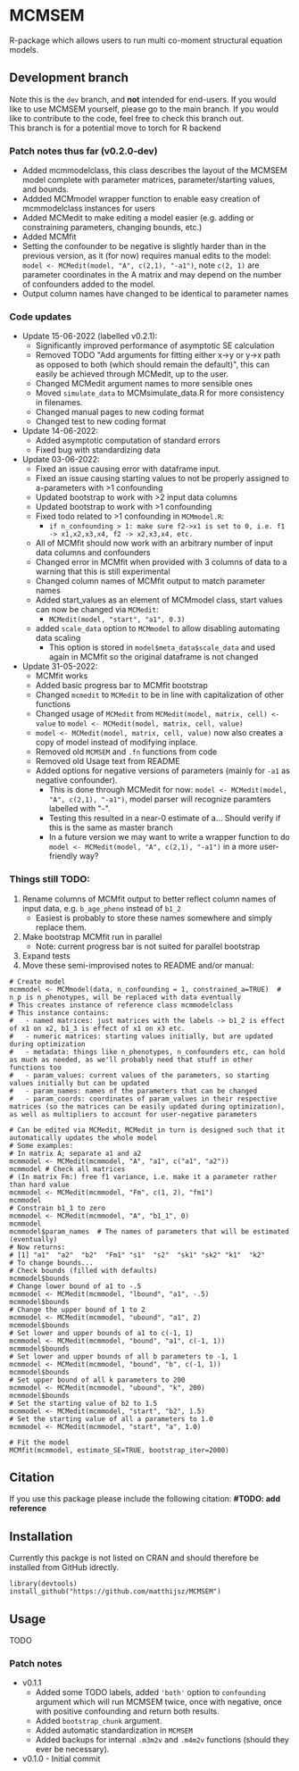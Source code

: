 # MCMSEM
R-package which allows users to run multi co-moment structural equation models.

## Development branch
Note this is the `dev` branch, and **not** intended for end-users. If you would like to use MCMSEM yourself, please go to the main branch. If you would like to contribute to the code, feel free to check this branch out.  
This branch is for a potential move to torch for R backend

### Patch notes thus far (v0.2.0-dev)
 - Added mcmmodelclass, this class describes the layout of the MCMSEM model complete with parameter matrices, parameter/starting values, and bounds.
 - Addded MCMmodel wrapper function to enable easy creation of mcmmodelclass instances for users
 - Added MCMedit to make editing a model easier (e.g. adding or constraining parameters, changing bounds, etc.)
 - Added MCMfit
 - Setting the confounder to be negative is slightly harder than in the previous version, as it (for now) requires manual edits to the model:  
   `model <- MCMedit(model, "A", c(2,1), "-a1")`, note `c(2, 1)` are parameter coordinates in the A matrix and may depend on the number of confounders added to the model.
 - Output column names have changed to be identical to parameter names  
 
### Code updates
 - Update 15-06-2022 (labelled v0.2.1):
   - Significantly improved performance of asymptotic SE calculation
   - Removed TODO "Add arguments for fitting either x->y or y->x path as opposed to both (which should remain the default)", this can easily be achieved through MCMedit, up to the user.
   - Changed MCMedit argument names to more sensible ones
   - Moved `simulate_data` to MCMsimulate_data.R for more consistency in filenames.
   - Changed manual pages to new coding format
   - Changed test to new coding format
 - Update 14-06-2022:
   - Added asymptotic computation of standard errors
   - Fixed bug with standardizing data 
 - Update 03-06-2022:
   - Fixed an issue causing error with dataframe input.
   - Fixed an issue causing starting values to not be properly assigned to a-parameters with >1 confounding
   - Updated bootstrap to work with >2 input data columns
   - Updated bootstrap to work with >1 confounding
   - Fixed todo related to >1 confounding in `MCMmodel.R`:
     - `if n_confounding > 1: make sure f2->x1 is set to 0, i.e. f1 -> x1,x2,x3,x4, f2 -> x2,x3,x4, etc.`
   - All of MCMfit should now work with an arbitrary number of input data columns and confounders
   - Changed error in MCMfit when provided with 3 columns of data to a warning that this is still experimental
   - Changed column names of MCMfit output to match parameter names
   - Added start_values as an element of MCMmodel class, start values can now be changed via `MCMedit`:
     - `MCMedit(model, "start", "a1", 0.3)`
   - added `scale_data` option to `MCMmodel` to allow disabling automating data scaling
     - This option is stored in `model$meta_data$scale_data` and used again in MCMfit so the original dataframe is not changed
 - Update 31-05-2022:
   - MCMfit works
   - Added basic progress bar to MCMfit bootstrap
   - Changed `mcmedit` to `MCMedit` to be in line with capitalization of other functions
   - Changed usage of `MCMedit` from `MCMedit(model, matrix, cell) <- value` to `model <- MCMedit(model, matrix, cell, value)`
   - `model <- MCMedit(model, matrix, cell, value)` now also creates a copy of model instead of modifying inplace.
   - Removed old `MCMSEM` and `.fn` functions from code
   - Removed old Usage text from README
   - Added options for negative versions of parameters (mainly for `-a1` as negative confounder).
     - This is done through MCMedit for now: `model <- MCMedit(model, "A", c(2,1), "-a1")`, model parser will recognize paramters labelled with "-".
     - Testing this resulted in a near-0 estimate of a... Should verify if this is the same as master branch
     - In a future version we may want to write a wrapper function to do `model <- MCMedit(model, "A", c(2,1), "-a1")` in a more user-friendly way?

### Things still TODO:
1. Rename columns of MCMfit output to better reflect column names of input data, e.g. `b_age_pheno` instead of `b1_2`
   - Easiest is probably to store these names somewhere and simply replace them.
2. Make bootstrap MCMfit run in parallel
   - Note: current progress bar is not suited for parallel bootstrap
3. Expand tests
4. Move these semi-improvised notes to README and/or manual:
```
# Create model
mcmmodel <- MCMmodel(data, n_confounding = 1, constrained_a=TRUE)  # n_p is n_phenotypes, will be replaced with data eventually
# This creates instance of reference class mcmmodelclass
# This instance contains:
#   - named matrices: just matrices with the labels -> b1_2 is effect of x1 on x2, b1_3 is effect of x1 on x3 etc.
#   - numeric matrices: starting values initially, but are updated during optimization
#   - metadata: things like n_phenotypes, n_confounders etc, can hold as much as needed, as we'll probably need that stuff in other functions too
#   - param_values: current values of the parameters, so starting values initially but can be updated
#   - param_names: names of the parameters that can be changed
#   - param_coords: coordinates of param_values in their respective matrices (so the matrices can be easily updated during optimization), as well as multipliers to account for user-negative parameters

# Can be edited via MCMedit, MCMedit in turn is designed such that it automatically updates the whole model
# Some examples:
# In matrix A; separate a1 and a2
mcmmodel <- MCMedit(mcmmodel, "A", "a1", c("a1", "a2"))
mcmmodel # Check all matrices
# (In matrix Fm:) free f1 variance, i.e. make it a parameter rather than hard value
mcmmodel <- MCMedit(mcmmodel, "Fm", c(1, 2), "fm1")
mcmmodel
# Constrain b1_1 to zero
mcmmodel <- MCMedit(mcmmodel, "A", "b1_1", 0)
mcmmodel
mcmmodel$param_names  # The names of parameters that will be estimated (eventually)
# Now returns:
# [1] "a1"  "a2"  "b2"  "Fm1" "s1"  "s2"  "sk1" "sk2" "k1"  "k2"
# To change bounds...
# Check bounds (filled with defaults)
mcmmodel$bounds
# Change lower bound of a1 to -.5
mcmmodel <- MCMedit(mcmmodel, "lbound", "a1", -.5)
mcmmodel$bounds
# Change the upper bound of 1 to 2
mcmmodel <- MCMedit(mcmmodel, "ubound", "a1", 2)
mcmmodel$bounds
# Set lower and upper bounds of a1 to c(-1, 1)
mcmmodel <- MCMedit(mcmmodel, "bound", "a1", c(-1, 1))
mcmmodel$bounds
# Set lower and upper bounds of all b parameters to -1, 1
mcmmodel <- MCMedit(mcmmodel, "bound", "b", c(-1, 1))
mcmmodel$bounds
# Set upper bound of all k parameters to 200
mcmmodel <- MCMedit(mcmmodel, "ubound", "k", 200)
mcmmodel$bounds
# Set the starting value of b2 to 1.5
mcmmodel <- MCMedit(mcmmodel, "start", "b2", 1.5)
# Set the starting value of all a parameters to 1.0
mcmmodel <- MCMedit(mcmmodel, "start", "a", 1.0)

# Fit the model
MCMfit(mcmmodel, estimate_SE=TRUE, bootstrap_iter=2000)
```

## Citation
If you use this package please include the following citation:
**#TODO: add reference**


## Installation

Currently this packge is not listed on CRAN and should therefore be installed from GitHub idrectly.
```
library(devtools)
install_github("https://github.com/matthijsz/MCMSEM")
```

## Usage

TODO

### Patch notes
- v0.1.1 
  - Added some TODO labels, added `'both'` option to `confounding`  argument which will run MCMSEM twice, once with negative, once with positive confounding and return both results. 
  - Added `bootstrap_chunk` argument. 
  - Added automatic standardization in `MCMSEM`
  - Added backups for internal `.m3m2v` and `.m4m2v` functions (should they ever be necessary).
- v0.1.0 - Initial commit

